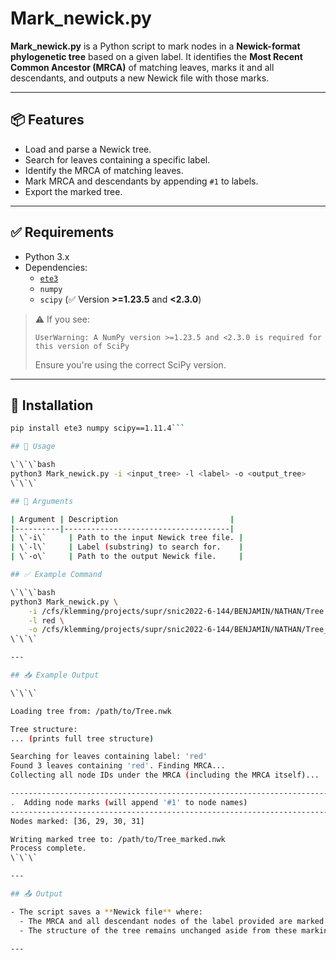 # Mark_newick.py

**Mark_newick.py** is a Python script to mark nodes in a **Newick-format phylogenetic tree** based on a given label. It identifies the **Most Recent Common Ancestor (MRCA)** of matching leaves, marks it and all descendants, and outputs a new Newick file with those marks.

---

## 📦 Features

- Load and parse a Newick tree.
- Search for leaves containing a specific label.
- Identify the MRCA of matching leaves.
- Mark MRCA and descendants by appending `#1` to labels.
- Export the marked tree.

---

## ✅ Requirements

- Python 3.x
- Dependencies:
  - [`ete3`](http://etetoolkit.org/)
  - `numpy`
  - `scipy` (✅ Version **>=1.23.5** and **<2.3.0**)

> ⚠️ If you see:
> ```
> UserWarning: A NumPy version >=1.23.5 and <2.3.0 is required for this version of SciPy
> ```
> Ensure you're using the correct SciPy version.

---

## 🔧 Installation

```bash
pip install ete3 numpy scipy==1.11.4```

## 🚀 Usage

\`\`\`bash
python3 Mark_newick.py -i <input_tree> -l <label> -o <output_tree>
\`\`\`

## 📌 Arguments

| Argument | Description                         |
|----------|-------------------------------------|
| \`-i\`     | Path to the input Newick tree file. |
| \`-l\`     | Label (substring) to search for.    |
| \`-o\`     | Path to the output Newick file.     |

## ✅ Example Command

\`\`\`bash
python3 Mark_newick.py \
    -i /cfs/klemming/projects/supr/snic2022-6-144/BENJAMIN/NATHAN/Tree.nwk \
    -l red \
    -o /cfs/klemming/projects/supr/snic2022-6-144/BENJAMIN/NATHAN/Tree_marked.nwk
\`\`\`

---

## 📥 Example Output

\`\`\`

Loading tree from: /path/to/Tree.nwk

Tree structure:
... (prints full tree structure)

Searching for leaves containing label: 'red'
Found 3 leaves containing 'red'. Finding MRCA...
Collecting all node IDs under the MRCA (including the MRCA itself)...

-------------------------------------------------------------------------
.  Adding node marks (will append '#1' to node names)
-------------------------------------------------------------------------
Nodes marked: [36, 29, 30, 31]

Writing marked tree to: /path/to/Tree_marked.nwk
Process complete.
\`\`\`

---

## 📤 Output

- The script saves a **Newick file** where:
  - The MRCA and all descendant nodes of the label provided are marked by appending \`#1\`.
  - The structure of the tree remains unchanged aside from these markings.

---
